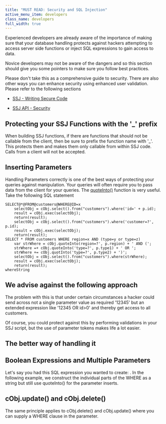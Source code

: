 ```yaml
---
title: "MUST READ: Security and SQL Injection"
active_menu_item: developers
class_name: developers
full_width: true
---
```



Experienced developers are already aware of the importance of making sure that your database handling protects against hackers attempting to access server side functions or inject SQL expressions to gain access to data.

Novice developers may not be aware of the dangers and so this section should give you some pointers to make sure you follow best practices.

Please don't take this as a comprehensive guide to security. There are also other ways you can enhance security using enhanced user validation. Please refer to the following sections

 - [SSJ - Writing Secure Code](../../scripting-apis/server-side-scripting-overview/writing-secure-code)

 - [SSJ API - Security](../../scripting-apis/server-side-api/ssj-object/security/)

## Protecting your SSJ Functions with the '\_' prefix

When building SSJ functions, if there are functions that should not be callable from the client, then be sure to prefix the function name with '\_'. This protects them and makes them only callable from within SSJ code. Calls from a client will not be accepted.

## Inserting Parameters

Handling Parameters correctly is one of the best ways of protecting your queries against manipulation. Your queries will often require you to pass data from the client for your queries. The [quoteInto()](../../scripting-apis/server-side-api/ssj-object/database/quoteinto) function is very useful. Take the following SQL statement

    SELECT@*@FROM@customers@WHERE@ID=x
        selectObj = cObj.select().from("customers").where('id=' + p.id);
        result = cObj.exec(selectObj);
        return(result);
        selectObj = cObj.select().from("customers").where('customer=?', p.id);
        result = cObj.exec(selectObj);
        return(result);
    SELECT * FROM customers WHERE region=x AND (type=y or type=z)
        var strWhere = cObj.quoteInto(region=?', p.region) + ' AND (';
        strWhere =+ cObj.quoteInto('type=?', p.type1) + ' OR ';
        strWhere += cObj.quotInto('type=?', p.type2) + ')';
        selectObj = cObj.select().from("customers").where(strWhere);
        result = cObj.exec(selectObj);
        return(result);
    whereString
   

## We advise against the following approach

The problem with this is that under certain circumstances a hacker could send across not a single parameter value as required '12345' but an extended expression like '12345 OR id\>0' and thereby get access to all customers.

Of course, you could protect against this by performing validations in your SSJ script, but the use of parameter tokens makes life a lot easier.

## The better way of handling it

## Boolean Expressions and Multiple Parameters

Let's say you had this SQL expression you wanted to create: . In the following example, we construct the individual parts of the WHERE as a string but still use quoteInto() for the parameter inserts.

## cObj.update() and cObj.delete()

The same principle applies to cObj.delete() and cObj.update() where you can supply a WHERE clause in the parameter.

